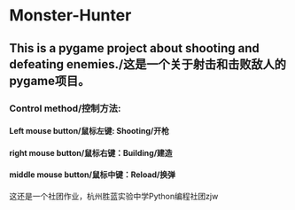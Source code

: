 # Monster-Hunter
## This is a pygame project about shooting and defeating enemies./这是一个关于射击和击败敌人的pygame项目。
### Control method/控制方法:
#### Left mouse button/鼠标左键: Shooting/开枪
#### right mouse button/鼠标右键：Building/建造
#### middle mouse button/鼠标中键：Reload/换弹

这还是一个社团作业，杭州胜蓝实验中学Python编程社团zjw
